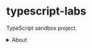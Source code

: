 # typescript-labs

TypeScript sandbox project.

<details>
<summary>About</summary>

**Created using:**
- `tsc` v4.9.4
- Webstorm 2022.3.2
- VSCode v1.69.2

</details>
